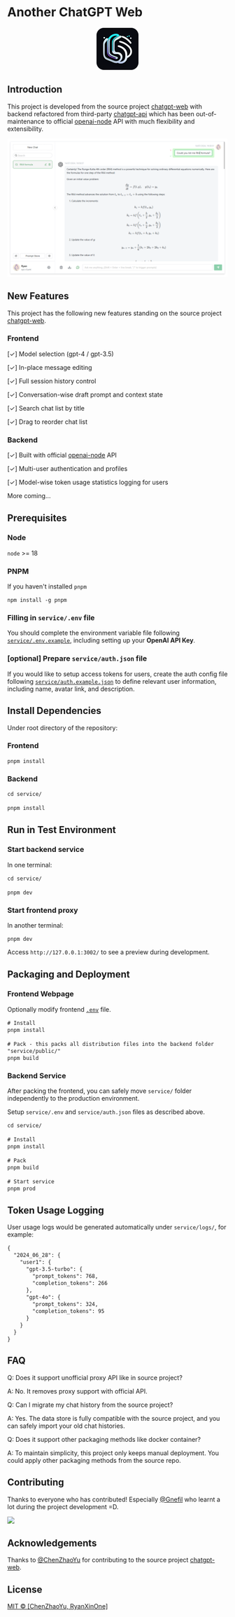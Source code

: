 # Another ChatGPT Web

<p align="center">
  <img alt="icon" src="./public/icon-96-96.png">
</p>

## Introduction

This project is developed from the source project [chatgpt-web](https://github.com/Chanzhaoyu/chatgpt-web) with backend refactored from third-party [chatgpt-api](https://github.com/transitive-bullshit/agentic/tree/chatgpt-api) which has been out-of-maintenance to official [openai-node](https://github.com/openai/openai-node) API with much flexibility and extensibility.

![preview](./preview/chat_editing.png)

## New Features

This project has the following new features standing on the source project [chatgpt-web](https://github.com/Chanzhaoyu/chatgpt-web).

### Frontend

[✓] Model selection (gpt-4 / gpt-3.5)

[✓] In-place message editing

[✓] Full session history control

[✓] Conversation-wise draft prompt and context state

[✓] Search chat list by title

[✓] Drag to reorder chat list

### Backend

[✓] Built with official [openai-node](https://github.com/openai/openai-node) API

[✓] Multi-user authentication and profiles

[✓] Model-wise token usage statistics logging for users

More coming...

## Prerequisites

### Node

`node` >= 18

### PNPM

If you haven't installed `pnpm`
```shell
npm install -g pnpm
```

### Filling in `service/.env` file

You should complete the environment variable file following [`service/.env.example`](service/.env.example), including setting up your **OpenAI API Key**.

### [optional] Prepare `service/auth.json` file

If you would like to setup access tokens for users, create the auth config file following [`service/auth.example.json`](service/auth.example.json) to define relevant user information, including name, avatar link, and description.

## Install Dependencies

Under root directory of the repository:

### Frontend

```shell
pnpm install
```

### Backend

```shell
cd service/

pnpm install
```

## Run in Test Environment

### Start backend service

In one terminal:

```shell
cd service/

pnpm dev
```

### Start frontend proxy

In another terminal:

```shell
pnpm dev
```

Access `http://127.0.0.1:3002/` to see a preview during development.

## Packaging and Deployment

### Frontend Webpage

Optionally modify frontend [`.env`](.env) file.

```shell
# Install
pnpm install

# Pack - this packs all distribution files into the backend folder "service/public/"
pnpm build
```

### Backend Service

After packing the frontend, you can safely move `service/` folder independently to the production environment.

Setup `service/.env` and `service/auth.json` files as described above.

```shell
cd service/

# Install
pnpm install

# Pack
pnpm build

# Start service
pnpm prod
```

## Token Usage Logging

User usage logs would be generated automatically under `service/logs/`, for example:

```
{
  "2024_06_28": {
    "user1": {
      "gpt-3.5-turbo": {
        "prompt_tokens": 768,
        "completion_tokens": 266
      },
      "gpt-4o": {
        "prompt_tokens": 324,
        "completion_tokens": 95
      }
    }
  }
}
```

## FAQ

Q: Does it support unofficial proxy API like in source project?

A: No. It removes proxy support with official API.

Q: Can I migrate my chat history from the source project?

A: Yes. The data store is fully compatible with the source project, and you can safely import your old chat histories.

Q: Does it support other packaging methods like docker container?

A: To maintain simplicity, this project only keeps manual deployment. You could apply other packaging methods from the source repo.

## Contributing

Thanks to everyone who has contributed! Especially [@Gnefil](https://github.com/Gnefil) who learnt a lot during the project development =D.

<a href="https://github.com/RyanXinOne/another-chatgpt-web/graphs/contributors">
  <img src="https://contrib.rocks/image?repo=RyanXinOne/another-chatgpt-web" />
</a>

## Acknowledgements

Thanks to [@ChenZhaoYu](https://github.com/Chanzhaoyu) for contributing to the source project [chatgpt-web](https://github.com/Chanzhaoyu/chatgpt-web).

## License
[MIT © [ChenZhaoYu, RyanXinOne]](./LICENSE)
